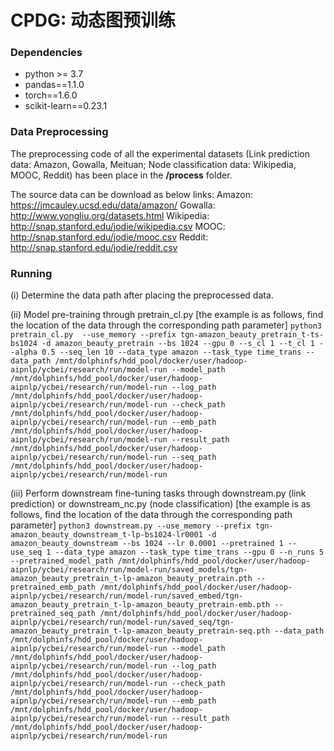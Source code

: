 # CPDG: 动态图预训练


### Dependencies
- python >= 3.7
- pandas==1.1.0
- torch==1.6.0
- scikit-learn==0.23.1


### Data Preprocessing
The preprocessing code of all the experimental datasets (Link prediction data: Amazon, Gowalla, Meituan; Node classification data: Wikipedia, MOOC, Reddit) has been place in the **/process** folder.

The source data can be download as below links:
Amazon: https://jmcauley.ucsd.edu/data/amazon/
Gowalla: http://www.yongliu.org/datasets.html
Wikipedia: http://snap.stanford.edu/jodie/wikipedia.csv
MOOC: http://snap.stanford.edu/jodie/mooc.csv
Reddit: http://snap.stanford.edu/jodie/reddit.csv


### Running
(i) Determine the data path after placing the preprocessed data.

(ii) Model pre-training through pretrain_cl.py [the example is as follows, find the location of the data through the corresponding path parameter]
`
python3 pretrain_cl.py 
--use_memory
--prefix tgn-amazon_beauty_pretrain_t-ts-bs1024
-d amazon_beauty_pretrain
--bs 1024
--gpu 0
--s_cl 1
--t_cl 1
--alpha 0.5
--seq_len 10
--data_type amazon
--task_type time_trans
--data_path /mnt/dolphinfs/hdd_pool/docker/user/hadoop-aipnlp/ycbei/research/run/model-run
--model_path /mnt/dolphinfs/hdd_pool/docker/user/hadoop-aipnlp/ycbei/research/run/model-run
--log_path /mnt/dolphinfs/hdd_pool/docker/user/hadoop-aipnlp/ycbei/research/run/model-run
--check_path /mnt/dolphinfs/hdd_pool/docker/user/hadoop-aipnlp/ycbei/research/run/model-run
--emb_path /mnt/dolphinfs/hdd_pool/docker/user/hadoop-aipnlp/ycbei/research/run/model-run
--result_path /mnt/dolphinfs/hdd_pool/docker/user/hadoop-aipnlp/ycbei/research/run/model-run
--seq_path /mnt/dolphinfs/hdd_pool/docker/user/hadoop-aipnlp/ycbei/research/run/model-run
`

(iii) Perform downstream fine-tuning tasks through downstream.py (link prediction) or downstream_nc.py (node classification) [the example is as follows, find the location of the data through the corresponding path parameter]
`
python3 downstream.py
--use_memory
--prefix tgn-amazon_beauty_downstream_t-lp-bs1024-lr0001
-d amazon_beauty_downstream
--bs 1024
--lr 0.0001
--pretrained 1
--use_seq 1
--data_type amazon
--task_type time_trans
--gpu 0
--n_runs 5
--pretrained_model_path /mnt/dolphinfs/hdd_pool/docker/user/hadoop-aipnlp/ycbei/research/run/model-run/saved_models/tgn-amazon_beauty_pretrain_t-lp-amazon_beauty_pretrain.pth
--pretrained_emb_path /mnt/dolphinfs/hdd_pool/docker/user/hadoop-aipnlp/ycbei/research/run/model-run/saved_embed/tgn-amazon_beauty_pretrain_t-lp-amazon_beauty_pretrain-emb.pth
--pretrained_seq_path /mnt/dolphinfs/hdd_pool/docker/user/hadoop-aipnlp/ycbei/research/run/model-run/saved_seq/tgn-amazon_beauty_pretrain_t-lp-amazon_beauty_pretrain-seq.pth
--data_path /mnt/dolphinfs/hdd_pool/docker/user/hadoop-aipnlp/ycbei/research/run/model-run
--model_path /mnt/dolphinfs/hdd_pool/docker/user/hadoop-aipnlp/ycbei/research/run/model-run
--log_path /mnt/dolphinfs/hdd_pool/docker/user/hadoop-aipnlp/ycbei/research/run/model-run
--check_path /mnt/dolphinfs/hdd_pool/docker/user/hadoop-aipnlp/ycbei/research/run/model-run
--emb_path /mnt/dolphinfs/hdd_pool/docker/user/hadoop-aipnlp/ycbei/research/run/model-run
--result_path /mnt/dolphinfs/hdd_pool/docker/user/hadoop-aipnlp/ycbei/research/run/model-run 
`